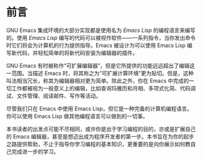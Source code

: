 # 前言

GNU Emacs 集成环境的大部分实现都是使用名为 _Emacs Lisp_ 的编程语言来编写的。使用 _Emacs Lisp_ 编写的代码可以被视作软件——一系列指令，当你发出命令时它们将会为计算机的行为提供指导。Emacs 被设计为可以使用 Emacs Lisp 编写新代码，并轻松简单的将新代码安装为编辑器的插件。

GNU Emacs 有时被称作“可扩展编辑器”，但是它所提供的功能远远超出了编辑这一范围。当描述 Emacs 时，将其称之为“可扩展计算环境”更为贴切。但是，这种叫法相当冗长，称其为编辑器相对更为简单。除此之外，你在 Emacs 中完成的一切工作都被视为一般意义上的编辑，比如查询玛雅历和月相、多项式化简、代码调试、文件管理、阅读邮件、写作等活动。

尽管我们只在 Emacs 中使用 Emacs Lisp，但它是一种完备的计算机编程语言。你可以使用 Emacs Lisp 做其他编程语言可以做到的一切事。

本书读者的出发点可能不尽相同，或许你是出于学习编程的目的，亦或是扩展自己的 Emacs 编辑器，甚至是想迈出成为程序开发者的第一步。本书旨在为你的起步之路提供帮助，不止于指导你学习编程的基本知识，更重要的是向你展示如何教自己完成进一步的学习。
